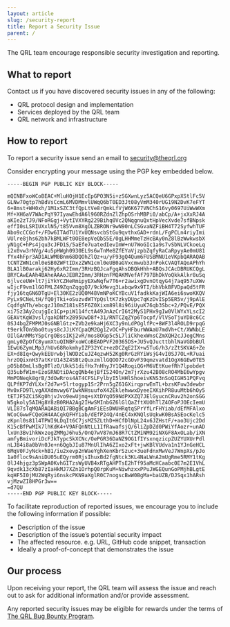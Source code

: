 ```yaml
---
layout: article
slug: /security-report
title: Report a Security Issue
parent: /
---
```

The QRL team encourage responsible security investigation and reporting.

## What to report

Contact us if you have discovered security issues in any of the following:

- QRL protocol design and implementation
- Services deployed by the QRL team
- QRL  network and infrastructure

## How to report

To report a security issue send an email to [security@theqrl.org](mailto:security@theqrl.org)

Consider encrypting your message using the PGP key embedded below.

```
-----BEGIN PGP PUBLIC KEY BLOCK-----

mQINBFxoWCoBEAC+MluHOjH1EcEpGPO3N5i+zSGXwnLyz5ACQeU6GPxpXStlFc5V
GLNw70gtp7hBdVsCcmL6MVDMmvlUWqQ6bT0ED3Jt08yVmM340rUG19N2DvK7eFYT
6+8mst+WH0xh/1M1xSZC3tfQpLtVe8rQmkLfVjW6K677VNChS16vy0697UiWwWXm
Mf+XH6aV7WAcPqY97IyawEhdA6l960RZdnZlZhpOSrhMBPi0/abCp/A+jxXxRJ4A
aKIe2zTJ9/NFoRGgj+VytIVXYRg229Bihq0Vc2QNqgnuQxtHpVecXvde7sfBNpsk
effI0sLSRIUXxlN5/t85Vvm8XgOLZBRONr9wN90nLCSGvaNZFiBH4T72SyfwhTUF
Abo9cCCGof+/FDw6ITAdTU1YxUQNsvcbStGu9qvthxGAD+rdnL/FgPCLn4riyImi
VUlre8jhs62bh7kBMLWFt0OE8epVeQbS5E/0gLHHMmeTzHcBAy0nZ8lBzWwkwsbX
yN1gC+hPs4jqu3cJFD1S/5aEfe7uatedIevImW+nU7WoGIc1a9s7vSbNLVCkoeLq
i2x0vw3rNVg/4u5pHWgh0930EL9s6wTnMe8ZfEYaVjzpbZqfyRaCaRpyyAe0mU81
fYx4hFpr3AD1ALWM0Bnm68DQOhZlQz+u/yF93gQ4Qum6FUSBMNU1eVKpbQARAQAB
tCNTZWN1cml0eSB0ZWFtIDxzZWN1cml0eUB0aGVxcmwub3JnPokCVAQTAQoAPhYh
BLA1lB0arakj62Hy6xR2Imm/3RHzBQJcaFgqAhsDBQkHhh+ABQsJCAcDBRUKCQgL
BRYCAwEAAh4BAheAAAoJEBR2Imm/3RHznFMQAKMVefAf797BhDkVoQkkAlkr8uSq
6jlvceUW+lt7jiYkYCZHeRmipyEXwNqfw7T6+r2awixgDvnOtqyG4j7aq957uXWv
wIjcF9vm1lGOFMLZ49ZqnZqggQ7/9ckMevg3Labqw9x9TI/bhVbkBFVDpaQd5tFR
fjy16tqGN6DTgU+El30KE2zUQ0M48VmNPoKCYBcuV1fadkkKajWIA6ei6swoKKQV
PyLx9CNeLtH/fQ0jTki+oSuzvdWTYpQsltK7zkyDUpc7qKzDvISp5ER5v/j9pAlE
CqdfgNTh/ebcgzJ10mZ181sE5F6Z0Xixm89l8i96iUyuK76qb3Sbc+2/PQvE/PQX
xi7Sz3Ay2cujgIc1Cp+piW114fctA49JnAzCrI6t2MyS1PHx9gIw0VlWYxYLscI2
GEAVtKgW3vsl/gakDNfx2895UwD8f+31/RNTCZqZYp6Tocpf/VlVSoTjuYD8c6Cc
0SJ4bgZFMPMJ0sGNBlGtz+ZVb2e9kaHj6XC3y9nLdPOglfPc+8WF3l4ROLD9rpqG
t9erkTOn9bo0tuys8cJJiKYCpaQM2Qg1ZvOC+PyHFburWWAaU7mdVh+Ct/XWNbLE
OIlGAnMMsYSpCrgOBssIKj2vR/mos8OGp5c5L7liCkhexWnsCZmXQH2cJJegCMns
gmLy0ZpOfC8yumXtuQINBFxoWCoBEADPVF20365DS+JU5vQJucttbhlNaVGDbBUl
1EwU6ZymLMp3/hUv68RokmhyIZP32YCz+ezDCZqE2IX+w5TuG/h3/zZtSKVA6+Ze
EX+d8Iq+QwykEEUrwbjlWODzCuJZ4qzwH52Kg0RrGzRYiWsjG4vI0SJ7OL+R7uai
hrzOQixnH37atKrU143Z4SBtzQuxzmllGQOO72cGOvF39qmzvatd1OgX6GEw0TE5
pO5b80mLlsBg0TlzO/Ukk51difHx7nHhyJY1Q4RoqiQG+M6VEtKuefRh7lpobdet
Q35ubfW1m+EzoSRNOtiDAcgQNb4ejBfIS24On/2m7jrXzu42B08cRO4MbE6wYpgv
MmPONeqk8grB/3dOwRros4AT4CFSLFylbyI5lHHlShoeivKNS3nSoQIGH51PQFvq
QLPfKP7dYLXxf2d7w+5lrtogyp1Sr2Prn5gZ61GXirqprwEmTL+bzsKFuw3dewbr
Mv0xFD9TLvgAXXdmvwy6Y1wkNHsuufoX42EklehwwxDyeeIXKihPR8uuMtb6hOy5
tETJF5ZCi5Kg0hjvJvo9ewUjmq+sXtDYqO59NdPXXZQ7JElGyucnCRuv2h2onSGG
W5gkoly5AIHg8Y8zB0RHA2Ag2IHwSMInbGZ6lGlQaZftXUOhTlZ4OFoPJOEcIemU
VLI87sTqMQARAQABiQI7BBgBCgAmFiEEsDWUHRqtqSPrYfLrFHYiab/dEfMFAlxo
WCoCGwwFCQeGH4AACgkQFHYiab/dEfP24Q/4nEC4xKNQlsUqkwK0BsASEocKelc5
zKpnl0s81l4TPWI9LDqIt6C7jsMZ5ZLthD+HCfDlNpL24x6JZHstF/+ao3Ujc2Dd
K15cBfPwMIk7lhKdK4+V9AFQnNtLL1IfRawafsjQ/6liZpDZd0PWiYfAozr+unAD
lxUn3Bv1hkWxzegZMMgJ6hu5/OnQ7wV87mJ68R7CtZMiNM92iNXGF8AxOLab/iXN
amfyBmivoriDcFJkTypcSkXCNc/OePGR36DaNZ9OG1fIYsxnqzicpZUZYUXUrPdl
nLJB4i8a0bVn0Je+n6QgbJIu87MnUlIhA6ZIxo2xFt+jwKBlVUdva1n1YJnGeHCL
6MqV0FJyNck+hB1/iu2xevp2nWaeYghXenKbrSzuc+3ueFdnxMwVeJ7WnpXs/pJo
1a0floc9sAniDU05uEQyrm0RjsIhuxBd2fgNtck3KL4NaLWnA2mUgRme5RMY1tKg
0lJ4hjgz3pSWpA0KvhGITzsWyUVB4xRTgAHPTsE2hTf95aMcHCaabc0E7m2E1VhL
9qvdk13cXb87zIaHkMJ7XZn1OrhpQ0rpKuM+NiwhzxxPPuJWGEQunGoPMjhBLgtE
kqHF5I0jMU2WqRyi6nskcPKN9aXglR0C7nogscBwW0BgMa+baUZB/DJSqx1hARsh
vjMzwZI8HPGr3w==
=d7QU
-----END PGP PUBLIC KEY BLOCK-----
```

To facilitate reproduction of reported issues, we encourage you to include the following information if possible:

- Description of the issue
- Description of the issue’s potential security impact
- The affected resource. e.g. URL, GitHub code snippet, transaction
- Ideally a proof-of-concept that demonstrates the issue

## Our process

Upon receiving your report, the QRL team will assess the issue and reach out to ask for additional information and/or provide assessment.

Any reported security issues may be eligible for rewards under the terms of [The QRL Bug Bounty Program](/bug-bounty). 
